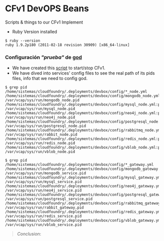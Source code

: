 # CFv1 DevOPS Beans

Scripts & things to our CFv1 Implement

* Ruby Version installed

```
$ ruby --version
ruby 1.9.2p180 (2011-02-18 revision 30909) [x86_64-linux]
```

### Configuración _"prueba"_ de [god][1]

* We have created this [script][2] to start/stop CFv1.
* We have dived into services' config files to see the real path of its pids files, info that we need to config god.

```
$ grep pid /home/sistemas/cloudfoundry/.deployments/devbox/config/*_node.yml 
/home/sistemas/cloudfoundry/.deployments/devbox/config/mongodb_node.yml:pid: /var/vcap/sys/run/mongodb_node.pid
/home/sistemas/cloudfoundry/.deployments/devbox/config/mysql_node.yml:pid: /var/vcap/sys/run/mysql_node.pid
/home/sistemas/cloudfoundry/.deployments/devbox/config/neo4j_node.yml:pid: /var/vcap/sys/run/neo4j_node.pid
/home/sistemas/cloudfoundry/.deployments/devbox/config/postgresql_node.yml:pid: /var/vcap/sys/run/postgresql_node.pid
/home/sistemas/cloudfoundry/.deployments/devbox/config/rabbitmq_node.yml:pid: /var/vcap/sys/run/rabbit_node.pid
/home/sistemas/cloudfoundry/.deployments/devbox/config/redis_node.yml:pid: /var/vcap/sys/run/redis_node.pid
/home/sistemas/cloudfoundry/.deployments/devbox/config/vblob_node.yml:pid: /var/vcap/sys/run/vblob_node.pid

$ grep pid /home/sistemas/cloudfoundry/.deployments/devbox/config/*_gateway.yml 
/home/sistemas/cloudfoundry/.deployments/devbox/config/mongodb_gateway.yml:pid: /var/vcap/sys/run/mongodb_service.pid
/home/sistemas/cloudfoundry/.deployments/devbox/config/mysql_gateway.yml:pid: /var/vcap/sys/run/mysql_service.pid
/home/sistemas/cloudfoundry/.deployments/devbox/config/neo4j_gateway.yml:pid: /var/vcap/sys/run/neo4j_service.pid
/home/sistemas/cloudfoundry/.deployments/devbox/config/postgresql_gateway.yml:pid: /var/vcap/sys/run/postgresql_service.pid
/home/sistemas/cloudfoundry/.deployments/devbox/config/rabbitmq_gateway.yml:pid: /var/vcap/sys/run/rabbit_gateway.pid
/home/sistemas/cloudfoundry/.deployments/devbox/config/redis_gateway.yml:pid: /var/vcap/sys/run/redis_service.pid
/home/sistemas/cloudfoundry/.deployments/devbox/config/vblob_gateway.yml:pid: /var/vcap/sys/run/vblob_service.pid
```

> *Conclusion*: 



[1]: http://godrb.com/
[2]: https://github.com/DevOPSBeans/cf-v1/blob/master/vcap.sh
